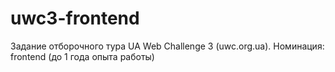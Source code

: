 uwc3-frontend
=============

Задание отборочного тура UA Web Challenge 3 (uwc.org.ua). Номинация: frontend (до 1 года опыта работы)